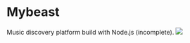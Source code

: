 Mybeast
=======

Music discovery platform build with Node.js (incomplete).
![](/https://pbs.twimg.com/media/A2SRzaCCYAA-U_Z.png:large)
